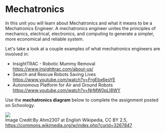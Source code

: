 # Mechatronics

In this unit you will learn about Mechatronics and what it means to be a Mechatronics Engineer. A mechatronics engineer unites the principles of mechanics, electrical, electronics, and computing to generate a simpler, more economical and reliable system. 

Let's take a look at a couple examples of what mechatronics engineers are involved in:

* InsightTRAC - Robotic Mummy Removal https://www.insighttrac.com/about-us/
* Search and Rescue Robots Saving Lives https://www.youtube.com/watch?v=FrgEbx6esYE 
* Autonomous Platform for Air and Ground Robots https://www.youtube.com/watch?v=NrMW0pLl8WY

Use the **mechatronics diagram** below to complete the assignment posted on Schoology. 

![](https://upload.wikimedia.org/wikipedia/commons/9/99/Mecha.gif) <br>Image Credit:By Ahm2307 at English Wikipedia, CC BY 2.5, https://commons.wikimedia.org/w/index.php?curid=3267847


